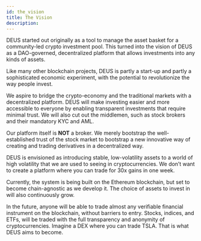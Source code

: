 ```yaml
---
id: the_vision
title: The Vision
description:
---
```


DEUS started out originally as a tool to manage the asset basket for a community-led crypto investment pool. This turned into the vision of DEUS as a DAO-governed, decentralized platform that allows investments into any kinds of assets.

Like many other blockchain projects, DEUS is partly a start-up and partly a sophisticated economic experiment, with the potential to revolutionize the way people invest.

We aspire to bridge the crypto-economy and the traditional markets with a decentralized platform. DEUS will make investing easier and more accessible to everyone by enabling transparent investments that require minimal trust. We will also cut out the middlemen, such as stock brokers and their mandatory KYC and AML. 

Our platform itself is **NOT** a broker. We merely bootstrap the well-established trust of the stock market to bootstrap a new innovative way of creating and trading derivatives in a decentralized way.

DEUS is envisioned as introducing stable, low-volatility assets to a world of high volatility that we are used to seeing in cryptocurrencies. We don’t want to create a platform where you can trade for 30x gains in one week.

Currently, the system is being built on the Ethereum blockchain, but set to become chain-agnostic as we develop it. The choice of assets to invest in will also continuously grow.

In the future, anyone will be able to trade almost any verifiable financial instrument on the blockchain, without barriers to entry. Stocks, indices, and ETFs, will be traded with the full transparency and anonymity of cryptocurrencies. Imagine a DEX where you can trade TSLA. That is what DEUS aims to become.
